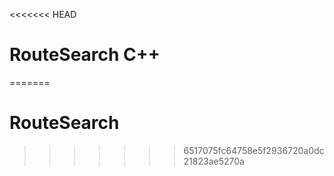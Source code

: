 <<<<<<< HEAD
# RouteSearch C++
=======
# RouteSearch
>>>>>>> 6517075fc64758e5f2936720a0dc21823ae5270a
